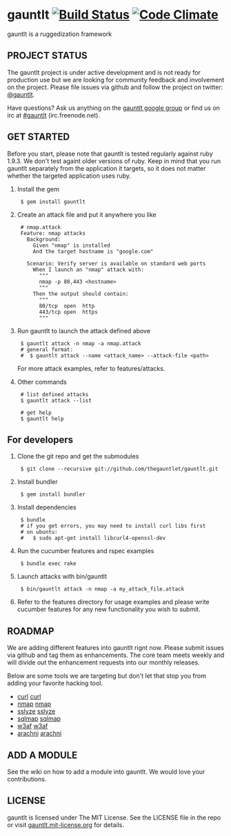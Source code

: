 # gauntlt [![Build Status](https://secure.travis-ci.org/thegauntlet/gauntlt.png?branch=master)](http://travis-ci.org/thegauntlet/gauntlt) [![Code Climate](https://codeclimate.com/badge.png)](https://codeclimate.com/github/thegauntlet/gauntlt)

gauntlt is a ruggedization framework

## PROJECT STATUS

The gauntlt project is under active development and is not ready for production use but we are looking for community feedback and involvement on the project.  Please file issues via github and follow the project on twitter: [@gauntlt](https://twitter.com/gauntlt).

Have questions?  Ask us anything on the [gauntlt google group](http://bit.ly/gauntlt_group) or find us on irc at [#gauntlt](http://webchat.freenode.net/?channels=gauntlt) (irc.freenode.net).

## GET STARTED

Before you start, please note that gauntlt is tested regularly against ruby 1.9.3. We don't test againt older versions of ruby. Keep in mind that you run gauntlt separately from the application it targets, so it does not matter whether the targeted application uses ruby.

1. Install the gem

        $ gem install gauntlt

2. Create an attack file and put it anywhere you like

        # nmap.attack
        Feature: nmap attacks
          Background:
            Given "nmap" is installed
            And the target hostname is "google.com"

          Scenario: Verify server is available on standard web ports
            When I launch an "nmap" attack with:
              """
              nmap -p 80,443 <hostname>
              """
            Then the output should contain:
              """
              80/tcp  open  http
              443/tcp open  https
              """

3. Run gauntlt to launch the attack defined above

        $ gauntlt attack -n nmap -a nmap.attack
        # general format:
        #  $ gauntlt attack --name <attack_name> --attack-file <path>


      For more attack examples, refer to features/attacks.

4. Other commands

        # list defined attacks
        $ gauntlt attack --list

        # get help
        $ gauntlt help


## For developers

1. Clone the git repo and get the submodules

        $ git clone --recursive git://github.com/thegauntlet/gauntlt.git

2. Install bundler

        $ gem install bundler

3. Install dependencies

        $ bundle
        # if you get errors, you may need to install curl libs first
        # on ubuntu:
        #   $ sudo apt-get install libcurl4-openssl-dev


4. Run the cucumber features and rspec examples

        $ bundle exec rake

5. Launch attacks with bin/gauntlt

        $ bin/gauntlt attack -n nmap -a my_attack_file.attack

5. Refer to the features directory for usage examples and please write cucumber features for any new functionality you wish to submit.


## ROADMAP

We are adding different features into gauntlt rignt now.  Please submit issues via github and tag them as enhancements.  The core team meets weekly and will divide out the enhancement requests into our monthly releases.

Below are some tools we are targeting but don't let that stop you from adding your favorite hacking tool.

  * [curl] [curl]
  * [nmap] [nmap]
  * [sslyze] [sslyze]
  * [sqlmap] [sqlmap]
  * [w3af] [w3af]
  * [arachni] [arachni]


## ADD A MODULE
See the wiki on how to add a module into gauntlt. We would love your contributions.

## LICENSE

gauntlt is licensed under The MIT License. See the LICENSE file in the repo or visit [gauntlt.mit-license.org](http://gauntlt.mit-license.org/) for details.

[curl]: http://curl.haxx.se
[nmap]: http://nmap.org
[sslyze]: https://github.com/iSECPartners/sslyze
[w3af]: http://w3af.sourceforge.net
[sqlmap]: http://sqlmap.org
[arachni]: http://arachni-scanner.com
